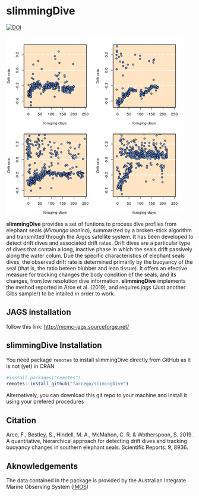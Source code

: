 # slimmingDive
[![DOI](https://zenodo.org/badge/190671173.svg)](https://zenodo.org/badge/latestdoi/190671173)


![example](https://github.com/farcego/slimmingDive/blob/master/inst/readme.gif)


**slimmingDive** provides a set of funtions to process dive profiles from
elephant seals (*Mirounga leonina*), summarized by a broken-stick algorithm and transmitted
through the Argos satellite system. It has been developed to detect
drift dives and associated drift rates. Drift dives are a particular
type of dives that contain a long, inactive phase in which the seals
drift passively along the water colum. Due the specific
characteristics of elephant seals dives, the observed drift rate is determined
primarily by the buoyancy of the seal (that is, the ratio beteen
blubber and lean tissue). It offers an efective measure
for tracking changes the body condition of the seals, and its changes, from low
resolution dive information. **slimmingDive** implements the method
reported in Arce et al. (2019), and requires *jags* (Just another Gibs
sampler) to be intalled in order to work.


## JAGS installation

follow this link: http://mcmc-jags.sourceforge.net/



## slimmingDive Installation


You need package `remotes` to install slimmingDive
directly from GitHub as it is not (yet) in CRAN

```R
#install.packages("remotes")
remotes::install_github("farcego/slimingDive")
```

Alternatively, you can download this git repo to your machine and
install it using your prefered procedures


## Citation

Arce, F., Bestley, S., Hindell, M. A., McMahon, C. R. & Wotherspoon,
S. 2019. A quantitative, hierarchical approach for detecting drift
dives and tracking buoyancy changes in southern elephant
seals. Scientific Reports: 9, 8936.

## Aknowledgements

The data contained in the package is provided by the Australian
Integrate Marine Observing System ([IMOS](http://imos.org.au/))

